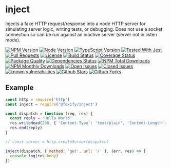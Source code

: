 # inject

Injects a fake HTTP request/response into a node HTTP server for simulating server logic, writing tests, or debugging.
Does not use a socket connection so can be run against an inactive server (server not in listen mode).

[![NPM Version](https://img.shields.io/npm/v/@foxify/inject.svg)](https://www.npmjs.com/package/@foxify/inject)
[![Node Version](https://img.shields.io/node/v/foxify.svg)](https://nodejs.org)
[![TypeScript Version](https://img.shields.io/npm/types/@foxify/inject.svg)](https://www.typescriptlang.org)
[![Tested With Jest](https://img.shields.io/badge/tested_with-jest-99424f.svg)](https://github.com/facebook/jest)
[![Pull Requests](https://img.shields.io/badge/PRs-Welcome-brightgreen.svg)](https://github.com/foxifyjs/inject/pulls)
[![License](https://img.shields.io/github/license/foxifyjs/inject.svg)](https://github.com/foxifyjs/inject/blob/master/LICENSE)
[![Build Status](https://api.travis-ci.com/foxifyjs/inject.svg?branch=master)](https://travis-ci.com/foxifyjs/inject)
[![Coverage Status](https://codecov.io/gh/foxifyjs/inject/branch/master/graph/badge.svg)](https://codecov.io/gh/foxifyjs/inject)
[![Package Quality](http://npm.packagequality.com/shield/%40foxify%2Finject.svg)](http://packagequality.com/#?package=@foxify/inject)
[![Dependencies Status](https://david-dm.org/foxifyjs/inject.svg)](https://david-dm.org/foxifyjs/inject)
[![NPM Total Downloads](https://img.shields.io/npm/dt/@foxify/inject.svg)](https://www.npmjs.com/package/@foxify/inject)
[![NPM Monthly Downloads](https://img.shields.io/npm/dm/@foxify/inject.svg)](https://www.npmjs.com/package/@foxify/inject)
[![Open Issues](https://img.shields.io/github/issues-raw/foxifyjs/inject.svg)](https://github.com/foxifyjs/inject/issues?q=is%3Aopen+is%3Aissue)
[![Closed Issues](https://img.shields.io/github/issues-closed-raw/foxifyjs/inject.svg)](https://github.com/foxifyjs/inject/issues?q=is%3Aissue+is%3Aclosed)
[![known vulnerabilities](https://snyk.io/test/github/foxifyjs/inject/badge.svg?targetFile=package.json)](https://snyk.io/test/github/foxifyjs/inject?targetFile=package.json)
[![Github Stars](https://img.shields.io/github/stars/foxifyjs/inject.svg?style=social)](https://github.com/foxifyjs/inject)
[![Github Forks](https://img.shields.io/github/forks/foxifyjs/inject.svg?style=social&label=Fork)](https://github.com/foxifyjs/inject)

## Example

```javascript
const http = require('http')
const inject = require('@foxify/inject')

const dispatch = function (req, res) {
  const reply = 'Hello World'
  res.writeHead(200, { 'Content-Type': 'text/plain', 'Content-Length': reply.length })
  res.end(reply)
}

// const server = http.createServer(dispatch)

inject(dispatch, { method: 'get', url: '/' }, (err, res) => {
  console.log(res.body)
})
```
